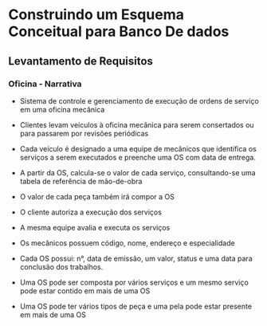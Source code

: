 # Construindo um Esquema Conceitual para Banco De dados

## Levantamento de Requisitos

### Oficina - Narrativa

* Sistema de controle e gerenciamento de execução de ordens de serviço em uma oficina mecânica

* Clientes levam veículos à oficina mecânica para serem consertados ou para passarem por revisões  periódicas

* Cada veículo é designado a uma equipe de mecânicos que identifica os serviços a serem executados e preenche uma OS com data de entrega.

* A partir da OS, calcula-se o valor de cada serviço, consultando-se uma tabela de referência de mão-de-obra

* O valor de cada peça também irá compor a OS

* O cliente autoriza a execução dos serviços

* A mesma equipe avalia e executa os serviços

* Os mecânicos possuem código, nome, endereço e especialidade

* Cada OS possui: n°, data de emissão, um valor, status e uma data para conclusão dos trabalhos.

* Uma OS pode ser composta por vários serviços e um mesmo serviço pode estar contido em mais de uma OS

* Uma OS pode ter vários tipos de peça e uma pela pode estar presente em mais de uma OS